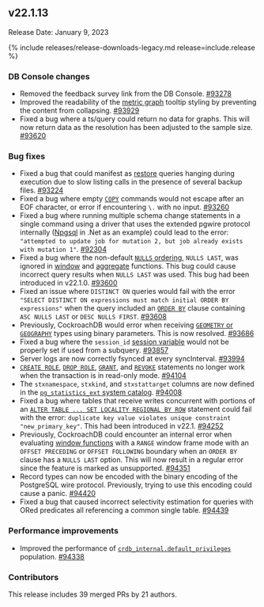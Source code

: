 ## v22.1.13

Release Date: January 9, 2023

{% include releases/release-downloads-legacy.md release=include.release %}

<h3 id="v22-1-13-db-console-changes">DB Console changes</h3>

- Removed the feedback survey link from the DB Console. [#93278][#93278]
- Improved the readability of the [metric graph](https://www.cockroachlabs.com/docs/v22.1/ui-overview-dashboard) tooltip styling by preventing the content from collapsing. [#93929][#93929]
- Fixed a bug where a ts/query could return no data for graphs. This will now return data as the resolution has been adjusted to the sample size. [#93620][#93620]

<h3 id="v22-1-13-bug-fixes">Bug fixes</h3>

- Fixed a bug that could manifest as [restore](https://www.cockroachlabs.com/docs/v22.1/restore) queries hanging during execution due to slow listing calls in the presence of several backup files. [#93224][#93224]
- Fixed a bug where empty [`COPY`](https://www.cockroachlabs.com/docs/v22.1/copy-from) commands would not escape after an EOF character, or error if encountering `\.` with no input. [#93260][#93260]
- Fixed a bug where running multiple schema change statements in a single command using a driver that uses the extended pgwire protocol internally ([Npgsql](https://www.npgsql.org/) in .Net as an example) could lead to the error: `"attempted to update job for mutation 2, but job already exists with mutation 1"`. [#92304][#92304]
- Fixed a bug where the non-default [`NULLS` ordering](https://www.cockroachlabs.com/docs/v22.1/order-by), `NULLS LAST`, was ignored in [window](https://www.cockroachlabs.com/docs/v22.1/window-functions) and [aggregate](https://www.cockroachlabs.com/docs/v22.1/functions-and-operators#aggregate-functions) functions. This bug could cause incorrect query results when `NULLS LAST` was used. This bug had been introduced in v22.1.0. [#93600][#93600]
- Fixed an issue where `DISTINCT ON` queries would fail with the error `"SELECT DISTINCT ON expressions must match initial ORDER BY expressions"` when the query included an [`ORDER BY`](https://www.cockroachlabs.com/docs/v22.1/order-by) clause containing `ASC NULLS LAST` or `DESC NULLS FIRST`. [#93608][#93608]
- Previously, CockroachDB would error when receiving [`GEOMETRY` or `GEOGRAPHY`](https://www.cockroachlabs.com/docs/v22.1/spatial-glossary#data-types) types using binary parameters. This is now resolved. [#93686][#93686]
- Fixed a bug where the `session_id` [session variable](https://www.cockroachlabs.com/docs/v22.1/show-vars) would not be properly set if used from a subquery. [#93857][#93857]
- Server logs are now correctly fsynced at every syncInterval. [#93994][#93994]
- [`CREATE ROLE`](https://www.cockroachlabs.com/docs/v22.1/create-role), [`DROP ROLE`](https://www.cockroachlabs.com/docs/v22.1/drop-role), [`GRANT`](https://www.cockroachlabs.com/docs/v22.1/grant), and [`REVOKE`](https://www.cockroachlabs.com/docs/v22.1/revoke) statements no longer work when the transaction is in read-only mode. [#94104][#94104]
- The `stxnamespace`, `stxkind`, and `stxstattarget` columns are now defined in the [`pg_statistics_ext` system catalog](https://www.cockroachlabs.com/docs/v22.1/pg-catalog). [#94008][#94008]
- Fixed a bug where tables that receive writes concurrent with portions of an [`ALTER TABLE ... SET LOCALITY REGIONAL BY ROW`](https://www.cockroachlabs.com/docs/v22.1/set-locality) statement could fail with the error: `duplicate key value violates unique constraint "new_primary_key"`. This had been introduced in v22.1. [#94252][#94252]
- Previously, CockroachDB could encounter an internal error when evaluating [window functions](https://www.cockroachlabs.com/docs/v22.1/window-functions) with a `RANGE` window frame mode with an `OFFSET PRECEDING` or `OFFSET FOLLOWING` boundary when an `ORDER BY` clause has a `NULLS LAST` option. This will now result in a regular error since the feature is marked as unsupported. [#94351][#94351]
- Record types can now be encoded with the binary encoding of the PostgreSQL wire protocol. Previously, trying to use this encoding could cause a panic. [#94420][#94420]
- Fixed a bug that caused incorrect selectivity estimation for queries with ORed predicates all referencing a common single table. [#94439][#94439]

<h3 id="v22-1-13-performance-improvements">Performance improvements</h3>

- Improved the performance of [`crdb_internal.default_privileges`](https://www.cockroachlabs.com/docs/v22.1/crdb-internal) population. [#94338][#94338]

<h3 id="v22-1-13-contributors">Contributors</h3>

This release includes 39 merged PRs by 21 authors.

</div>

[#92304]: https://github.com/cockroachdb/cockroach/pull/92304
[#93224]: https://github.com/cockroachdb/cockroach/pull/93224
[#93260]: https://github.com/cockroachdb/cockroach/pull/93260
[#93278]: https://github.com/cockroachdb/cockroach/pull/93278
[#93600]: https://github.com/cockroachdb/cockroach/pull/93600
[#93608]: https://github.com/cockroachdb/cockroach/pull/93608
[#93620]: https://github.com/cockroachdb/cockroach/pull/93620
[#93686]: https://github.com/cockroachdb/cockroach/pull/93686
[#93712]: https://github.com/cockroachdb/cockroach/pull/93712
[#93857]: https://github.com/cockroachdb/cockroach/pull/93857
[#93929]: https://github.com/cockroachdb/cockroach/pull/93929
[#93994]: https://github.com/cockroachdb/cockroach/pull/93994
[#94008]: https://github.com/cockroachdb/cockroach/pull/94008
[#94104]: https://github.com/cockroachdb/cockroach/pull/94104
[#94252]: https://github.com/cockroachdb/cockroach/pull/94252
[#94338]: https://github.com/cockroachdb/cockroach/pull/94338
[#94351]: https://github.com/cockroachdb/cockroach/pull/94351
[#94420]: https://github.com/cockroachdb/cockroach/pull/94420
[#94439]: https://github.com/cockroachdb/cockroach/pull/94439
